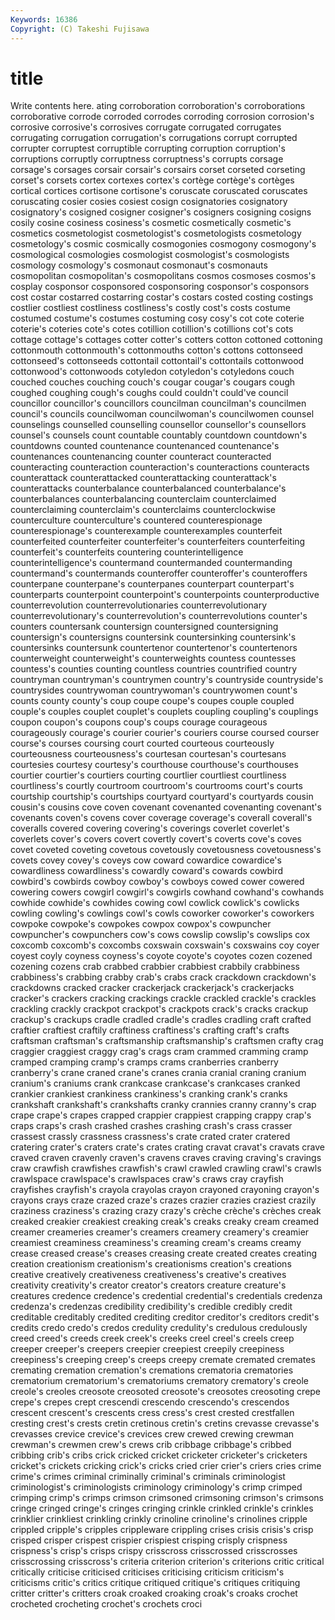 ```yaml
---
Keywords: 16386 
Copyright: (C) Takeshi Fujisawa
---
```


# title

Write contents here.
ating corroboration corroboration's corroborations corroborative corrode
corroded corrodes corroding corrosion corrosion's corrosive corrosive's corrosives corrugate corrugated
corrugates corrugating corrugation corrugation's corrugations corrupt corrupted corrupter corruptest corruptible
corrupting corruption corruption's corruptions corruptly corruptness corruptness's corrupts corsage corsage's
corsages corsair corsair's corsairs corset corseted corseting corset's corsets cortex
cortexes cortex's cortège cortège's cortèges cortical cortices cortisone cortisone's coruscate
coruscated coruscates coruscating cosier cosies cosiest cosign cosignatories cosignatory cosignatory's
cosigned cosigner cosigner's cosigners cosigning cosigns cosily cosine cosiness cosiness's
cosmetic cosmetically cosmetic's cosmetics cosmetologist cosmetologist's cosmetologists cosmetology cosmetology's cosmic
cosmically cosmogonies cosmogony cosmogony's cosmological cosmologies cosmologist cosmologist's cosmologists cosmology
cosmology's cosmonaut cosmonaut's cosmonauts cosmopolitan cosmopolitan's cosmopolitans cosmos cosmoses cosmos's
cosplay cosponsor cosponsored cosponsoring cosponsor's cosponsors cost costar costarred costarring
costar's costars costed costing costings costlier costliest costliness costliness's costly
cost's costs costume costumed costume's costumes costuming cosy cosy's cot
cote coterie coterie's coteries cote's cotes cotillion cotillion's cotillions cot's
cots cottage cottage's cottages cotter cotter's cotters cotton cottoned cottoning
cottonmouth cottonmouth's cottonmouths cotton's cottons cottonseed cottonseed's cottonseeds cottontail cottontail's
cottontails cottonwood cottonwood's cottonwoods cotyledon cotyledon's cotyledons couch couched couches
couching couch's cougar cougar's cougars cough coughed coughing cough's coughs
could couldn't could've council councillor councillor's councillors councilman councilman's councilmen
council's councils councilwoman councilwoman's councilwomen counsel counselings counselled counselling counsellor
counsellor's counsellors counsel's counsels count countable countably countdown countdown's countdowns
counted countenance countenanced countenance's countenances countenancing counter counteract counteracted counteracting
counteraction counteraction's counteractions counteracts counterattack counterattacked counterattacking counterattack's counterattacks counterbalance
counterbalanced counterbalance's counterbalances counterbalancing counterclaim counterclaimed counterclaiming counterclaim's counterclaims counterclockwise
counterculture counterculture's countered counterespionage counterespionage's counterexample counterexamples counterfeit counterfeited counterfeiter
counterfeiter's counterfeiters counterfeiting counterfeit's counterfeits countering counterintelligence counterintelligence's countermand countermanded
countermanding countermand's countermands counteroffer counteroffer's counteroffers counterpane counterpane's counterpanes counterpart
counterpart's counterparts counterpoint counterpoint's counterpoints counterproductive counterrevolution counterrevolutionaries counterrevolutionary counterrevolutionary's
counterrevolution's counterrevolutions counter's counters countersank countersign countersigned countersigning countersign's countersigns
countersink countersinking countersink's countersinks countersunk countertenor countertenor's countertenors counterweight counterweight's
counterweights countess countesses countess's counties counting countless countries countrified country
countryman countryman's countrymen country's countryside countryside's countrysides countrywoman countrywoman's countrywomen
count's counts county county's coup coupe coupe's coupes couple coupled
couple's couples couplet couplet's couplets coupling coupling's couplings coupon coupon's
coupons coup's coups courage courageous courageously courage's courier courier's couriers
course coursed courser course's courses coursing court courted courteous courteously
courteousness courteousness's courtesan courtesan's courtesans courtesies courtesy courtesy's courthouse courthouse's
courthouses courtier courtier's courtiers courting courtlier courtliest courtliness courtliness's courtly
courtroom courtroom's courtrooms court's courts courtship courtship's courtships courtyard courtyard's
courtyards cousin cousin's cousins cove coven covenant covenanted covenanting covenant's
covenants coven's covens cover coverage coverage's coverall coverall's coveralls covered
covering covering's coverings coverlet coverlet's coverlets cover's covers covert covertly
covert's coverts cove's coves covet coveted coveting covetous covetously covetousness
covetousness's covets covey covey's coveys cow coward cowardice cowardice's cowardliness
cowardliness's cowardly coward's cowards cowbird cowbird's cowbirds cowboy cowboy's cowboys
cowed cower cowered cowering cowers cowgirl cowgirl's cowgirls cowhand cowhand's
cowhands cowhide cowhide's cowhides cowing cowl cowlick cowlick's cowlicks cowling
cowling's cowlings cowl's cowls coworker coworker's coworkers cowpoke cowpoke's cowpokes
cowpox cowpox's cowpuncher cowpuncher's cowpunchers cow's cows cowslip cowslip's cowslips
cox coxcomb coxcomb's coxcombs coxswain coxswain's coxswains coy coyer coyest
coyly coyness coyness's coyote coyote's coyotes cozen cozened cozening cozens
crab crabbed crabbier crabbiest crabbily crabbiness crabbiness's crabbing crabby crab's
crabs crack crackdown crackdown's crackdowns cracked cracker crackerjack crackerjack's crackerjacks
cracker's crackers cracking crackings crackle crackled crackle's crackles crackling crackly
crackpot crackpot's crackpots crack's cracks crackup crackup's crackups cradle cradled
cradle's cradles cradling craft crafted craftier craftiest craftily craftiness craftiness's
crafting craft's crafts craftsman craftsman's craftsmanship craftsmanship's craftsmen crafty crag
craggier craggiest craggy crag's crags cram crammed cramming cramp cramped
cramping cramp's cramps crams cranberries cranberry cranberry's crane craned crane's
cranes crania cranial craning cranium cranium's craniums crank crankcase crankcase's
crankcases cranked crankier crankiest crankiness crankiness's cranking crank's cranks crankshaft
crankshaft's crankshafts cranky crannies cranny cranny's crap crape crape's crapes
crapped crappier crappiest crapping crappy crap's craps craps's crash crashed
crashes crashing crash's crass crasser crassest crassly crassness crassness's crate
crated crater cratered cratering crater's craters crate's crates crating cravat
cravat's cravats crave craved craven cravenly craven's cravens craves craving
craving's cravings craw crawfish crawfishes crawfish's crawl crawled crawling crawl's
crawls crawlspace crawlspace's crawlspaces craw's craws cray crayfish crayfishes crayfish's
crayola crayolas crayon crayoned crayoning crayon's crayons crays craze crazed
craze's crazes crazier crazies craziest crazily craziness craziness's crazing crazy
crazy's crèche crèche's crèches creak creaked creakier creakiest creaking creak's
creaks creaky cream creamed creamer creameries creamer's creamers creamery creamery's
creamier creamiest creaminess creaminess's creaming cream's creams creamy crease creased
crease's creases creasing create created creates creating creation creationism creationism's
creationisms creation's creations creative creatively creativeness creativeness's creative's creatives creativity
creativity's creator creator's creators creature creature's creatures credence credence's credential
credential's credentials credenza credenza's credenzas credibility credibility's credible credibly credit
creditable creditably credited crediting creditor creditor's creditors credit's credits credo
credo's credos credulity credulity's credulous credulously creed creed's creeds creek
creek's creeks creel creel's creels creep creeper creeper's creepers creepier
creepiest creepily creepiness creepiness's creeping creep's creeps creepy cremate cremated
cremates cremating cremation cremation's cremations crematoria crematories crematorium crematorium's crematoriums
crematory crematory's creole creole's creoles creosote creosoted creosote's creosotes creosoting
crepe crepe's crepes crept crescendi crescendo crescendo's crescendos crescent crescent's
crescents cress cress's crest crested crestfallen cresting crest's crests cretin
cretinous cretin's cretins crevasse crevasse's crevasses crevice crevice's crevices crew
crewed crewing crewman crewman's crewmen crew's crews crib cribbage cribbage's
cribbed cribbing crib's cribs crick cricked cricket cricketer cricketer's cricketers
cricket's crickets cricking crick's cricks cried crier crier's criers cries
crime crime's crimes criminal criminally criminal's criminals criminologist criminologist's criminologists
criminology criminology's crimp crimped crimping crimp's crimps crimson crimsoned crimsoning
crimson's crimsons cringe cringed cringe's cringes cringing crinkle crinkled crinkle's
crinkles crinklier crinkliest crinkling crinkly crinoline crinoline's crinolines cripple crippled
cripple's cripples crippleware crippling crises crisis crisis's crisp crisped crisper
crispest crispier crispiest crisping crisply crispness crispness's crisp's crisps crispy
crisscross crisscrossed crisscrosses crisscrossing crisscross's criteria criterion criterion's criterions critic
critical critically criticise criticised criticises criticising criticism criticism's criticisms critic's
critics critique critiqued critique's critiques critiquing critter critter's critters croak
croaked croaking croak's croaks crochet crocheted crocheting crochet's crochets croci
